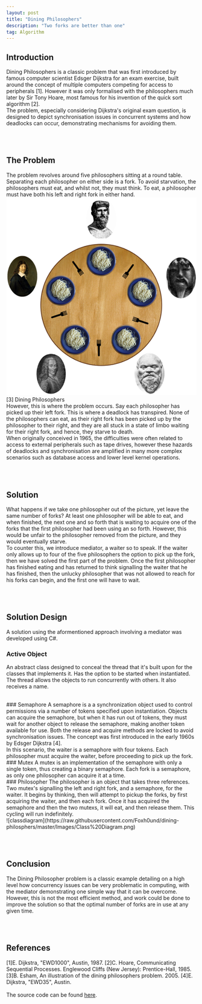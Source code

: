```yaml
---
layout: post
title: "Dining Philosophers"
description: "Two forks are better than one"
tag: Algorithm
---
```


## Introduction
Dining Philosophers is a classic problem that was first introduced by famous computer scientist Edsger Dijkstra for an exam exercise, built around the concept of multiple computers competing for access to peripherals [1]. However it was only formalised with the philosophers much later by Sir Tony Hoare, most famous for his invention of the quick sort algorithm [2]. 
<br>
The problem, especially considering Dijkstra's original exam question, is designed to depict synchronisation issues in concurrent systems and how deadlocks can occur, demonstrating mechanisms for avoiding them. 

<br><br>
## The Problem
The problem revolves around five philosophers sitting at a round table. Separating each philosopher on either side is a fork. To avoid starvation, the philosophers must eat, and whilst not, they must think. To eat, a philosopher must have both his left and right fork in either hand.
<br>
![Problem](https://raw.githubusercontent.com/Foxh0und/dining-philosphers/master/Images/Problem.jpg)
[3] Dining Philosophers
<br>
However, this is where the problem occurs. Say each philosopher has picked up their left fork. This is where a deadlock has transpired. None of the philosophers can eat, as their right fork has been picked up by the philosopher to their right, and they are all stuck in a state of limbo waiting for their right fork, and hence, they starve to death.
<br>
When originally conceived in 1965, the difficulties were often related to access to external peripherals such as tape drives, however these hazards of deadlocks and synchronisation are amplified in many more complex scenarios such as database access and lower level kernel operations.

<br><br>
## Solution
What happens if we take one philosopher out of the picture, yet leave the same number of forks? At least one philosopher will be able to eat, and when finished, the next one and so forth that is waiting to acquire one of the forks that the first philosopher had been using an so forth. However, this would be unfair to the philosopher removed from the picture, and they would eventually starve. 
<br>
To counter this, we introduce mediator, a waiter so to speak. If the waiter only allows up to four of the five philosophers the option to pick up the fork, then we have solved the first part of the problem. Once the first philosopher has finished eating and has returned to think signalling the waiter that he has finished, then the unlucky philosopher that was not allowed to reach for his forks can begin, and the first one will have to wait. 

<br><br>
## Solution Design
A solution using the aformentioned approach involving a mediator was developed using C#.
<br>

### Active Object
An abstract class designed to conceal the thread that it's built upon for the classes that implements it. Has the option to be started when instantiated. The thread allows the objects to run concurrently with others. It also receives a name. 

<br>
### Semaphore
A semaphore is a a synchronization object used to control permissions via a number of tokens specified upon instantiation. Objects can acquire the semaphore, but when it has run out of tokens, they must wait for another object to release the semaphore, making another token available for use. Both the release and acquire methods are locked to avoid synchronisation issues. The concept was first introduced in the early 1960s by Edsger Dijkstra [4].

<br>
In this scenario, the waiter is a semaphore with four tokens. Each philosopher must acquire the waiter, before proceeding to pick up the fork. 

<br>
### Mutex
A mutex is an implementation of the semaphore with only a single token, thus creating a binary semaphore.
Each fork is a semaphore, as only one philosopher can acquire it at a time. 

<br>
### Philosopher
The philosopher is an object that takes three references. Two mutex's signalling the left and right fork, and a semaphore, for the waiter. It begins by thinking, then will attempt to pickup the forks, by first acquiring the waiter, and then each fork. Once it has acquired the semaphore and then the two mutexs, it will eat, and then release them. This cycling will run indefinitely. 
<br>
![classdiagram](https://raw.githubusercontent.com/Foxh0und/dining-philosphers/master/Images/Class%20Diagram.png)
<br>

<br><br>
## Conclusion
The Dining Philosopher problem is a classic example detailing on a high level how concurrency issues can be very problematic in computing, with the mediator demonstrating one simple way that it can be overcome. However, this is not the most efficient method, and work could be done to improve the solution so that the optimal number of forks are in use at any given time. 

<br><br>
## References
[1]E. Dijkstra, "EWD1000", Austin, 1987.
[2]C. Hoare, Communicating Sequential Processes. Englewood Cliffs (New Jersey): Prentice-Hall, 1985.
[3]B. Esham, An illustration of the dining philosophers problem. 2005.
[4]E. Dijkstra, "EWD35", Austin.
<br><br>
The source code can be found [here](https://github.com/Foxh0und/dining-philosphers).
